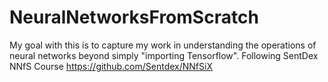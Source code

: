 # NeuralNetworksFromScratch

My goal with this is to capture my work in understanding the operations of neural networks beyond simply "importing Tensorflow". 
Following SentDex NNfS Course https://github.com/Sentdex/NNfSiX


